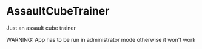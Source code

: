 # AssaultCubeTrainer
Just an assault cube trainer

WARNING: App has to be run in administrator mode otherwise it won't work
